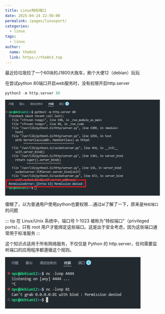 ```yaml
---
title: Linux特权端口
date: 2025-04-24 22:56:00
permalink: /pages/linuxport/
categories:
  - linux
tags:
  - linux
author: 
  name: the0n3
  link: https://the0n3.top
---
```



最近捡垃圾捡了一个60块的J1800大拖车，刷个大便12（debian）玩玩

在尝试python 80端口开启web服务时，没有权限开启http.server

```python
python3 -m http.server 80
```

![1](/medias/linux特权端口/1.png)

傻眼了，以为普通用户使用python也要权限....通过ai了解了一下，原来是`特权端口`的问题

::: tip
在 Linux/Unix 系统中，端口号 1-1023 被称为"特权端口"（privileged ports），只有 root 用户才能绑定这些端口。这是出于安全考虑，因为这些端口通常用于标准服务
:::

这个知识点适用于所有网络服务，不仅仅是 Python 的 http.server，任何需要监听端口的应用程序都遵循这个规则。

![2](/medias/linux特权端口/2.png)